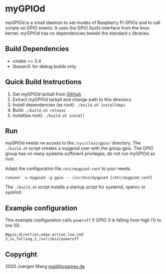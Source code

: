 # myGPIOd

myGPIOd is a small daemon to set modes of Raspberry Pi GPIOs and to call scripts on GPIO events. 
It uses the GPIO Sysfs interface from the linux kernel. myGPIOd has no dependencies beside the standard c libraries.

## Build Dependencies

- cmake >= 3.4
- libasan3: for debug builds only

## Quick Build Instructions

1. Get myGPIOd tarball from [GitHub](https://github.com/jcorporation/myGPIOd/releases/latest)
2. Extract myGPIOd tarball and change path to this directory
3. Install dependencies (as root): `./build.sh installdeps`
4. Build: `./build.sh release`
5. Install(as root): `./build.sh install`

## Run

myGPIOd needs rw access to the `/sys/class/gpio/` directory. The `./build.sh` script creates a mygpiod user with the group gpio. 
The GPIO group has on many systems sufficient privileges, do not run myGPIOd as root.

Adapt the configuration file `/etc/mygpiod.conf` to your needs.

```
runuser -u mygpiod -g gpio -- /usr/bin/mygpiod [/etc/mygpiod.conf]
```

The `./build.sh` script installs a startup script for systemd, openrc or sysVinit.

## Example configuration

This example configuration calls `poweroff` if GPIO 3 is falling from high (1) to low (0).

```
#gpio,direction,edge,active_low,cmd
3,in,falling,1,/usr/sbin/poweroff 
```

## Copyright

2020 Juergen Mang <mail@jcgames.de>
